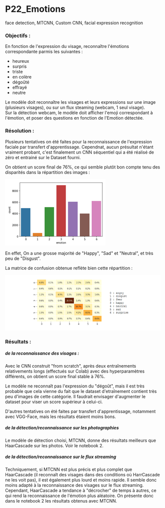 # P22_Emotions
face detection, MTCNN, Custom CNN, facial expression recognition


### Objectifs : 

En fonction de l'expression du visage, reconnaître l'émotions correspondante parmis les suivantes :
- heureux
- surpris
- triste
- en colère
- dégoûté
- effrayé
- neutre

Le modèle doit reconnaître les visages et leurs expressions sur une image (plusieurs visages), ou sur un flux steaming (webcam, 1 seul visage). <br>
Sur la détection webcam, le modèle doit afficher l'emoji correspondant à l'émotion, et poser des questions en fonction de l'Emotion détectée.

### Résolution :

Plusieurs tentatives on été faites pour la reconnaissance de l'expression faciale par transfert d'apprentissage. Cependnat, aucun présultat n'étant vraiment probant, c'est finalement un CNN séquentiel qui a été réalisé de zéro et entrainé sur le Dataset fourni.<br>

On obtient un score final de 76%, ce qui semble plutôt bon compte tenu des disparités dans la répartition des images :<br>

![plot](Capture.PNG)

En effet, On a une grosse majorité de "Happy", "Sad" et "Neutral", et très peu de "Disgust".

La matrice de confusion obtenue reflète bien cette répartition :

![cmat](confmatrix.png)


### Résultats :

##### de la reconnaissance des visages :
Avec le CNN construit "from scratch", après deux entraînements relativements longs (effectués sur Colab) avec des hyperparamètres différents, on obtient un score final stable à 76%.

Le modèle ne reconnaît pas l'expression du "dégoût", mais il est très probable que cela vienne du fait que le dataset d'etraînement contient très peu d'images de cette catégorie. Il faudrait envisager d'augmenter le dataset pour viser un score supérieur à celui-ci.

D'autres tentatives on été faites par transfert d'apprentissage, notamment avec VGG-Face, mais les résultats étaient moins bons.

##### de la détection/reconnaissance sur les photographies
Le modèle de détection choisi, MTCNN, donne des résultats meilleurs que HaarCascade sur les photos. Voir le notebook 2.

##### de la détection/reconnaissance sur le flux streaming
Techniquement, si MTCNN est plus précis et plus complet que HaarCascade (il reconnaît des visages dans des conditions où HarrCascade ne les voit pas), il est également plus lourd et moins rapide. Il semble donc moins adapté à la reconnaissance des visages sur le flux streaming.<br>
Cependant, HaarCascade a tendance à "décrocher" de temps à autres, ce qui rend la reconnaissance de l'émotion plus aléatoire. On présente donc dans le notebook 2 les résultats obtenus avec MTCNN.
